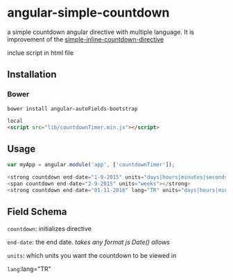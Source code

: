 # angular-simple-countdown
a simple countdown angular directive with multiple language. It is improvement of the [simple-inline-countdown-directive](https://github.com/globaljake/simple-inline-countdown-directive)


inclue script in html file


## Installation

### Bower

`bower install angular-autoFields-bootstrap`

```html
local
<script src="lib/countdownTimer.min.js"></script>
```

## Usage
```javascript
var myApp = angular.module('app', ['countdownTimer']);

<strong countdown end-date="1-9-2015" units="days|hours|minutes|seconds"></strong>
<span countdown end-date="2-9-2015" units="weeks"></strong>
<strong countdown end-date="01-11-2016" lang="TR" units="days|hours|minutes|seconds"></strong>
```
## Field Schema

`countdown`: initializes directive

`end-date`: the end date. _takes any format js Date() allows_

`units`: which units you want the countdown to be viewed in

`lang`:lang="TR"

